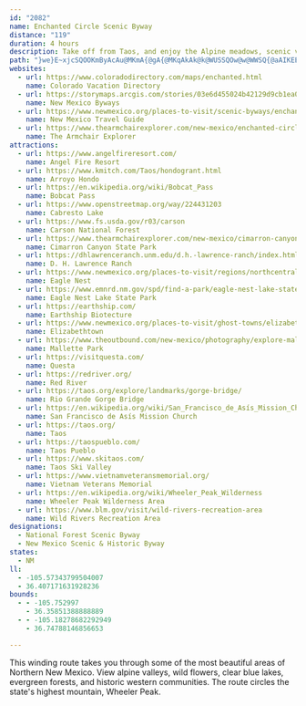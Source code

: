 ```yaml
---
id: "2082"
name: Enchanted Circle Scenic Byway
distance: "119"
duration: 4 hours
description: Take off from Taos, and enjoy the Alpine meadows, scenic vistas and breathtaking views of the northern New Mexico Mountains.
path: "}we}E~xjcSQOOKmByAcAu@MKmA{@gA{@MKqAkAk@k@WUSSQOw@w@WWSQ{@aAIKEEu@s@gAgAUSw@s@?AOMiDuCGG]Wk@]g@Sq@Ia@EC_@IWyBu@mBu@KCc@QkBg@kA_@eCs@sBm@yFeBuCeAyB{@wBq@WIsASm@Cm@?M???kBFs@@{@@e@CqAKeAUa@Iw@[gLgGyFqD{@k@{BgB??{AkAyAwAi@m@q@}@{[{d@cEkGgAuBIOoAkCuBcGoDcLGOa@oA??`@nAFNnDbLtBbGnAjCHNfAtBbEjGz[zd@p@|@h@l@xAvAvErDOh@B^N`@tEhJj@~ApBnJtA~EpAvEjAtF\\dBj@nCN|@LpBHr@@F`@`BJb@H^}ChAk@b@yD`BoClAmD|AgA`@e@RaBb@s@BYB}BBqEDaA@cA?qDDy@?wCFk@BK?}@Fu@F_CPcCXs@Js@JyA\\{@T}@R{DpAuCjAkCjAoBhAcElCGFgDnCkDhDcH|HoKfL_DnDuC|CkBrBm@n@kBpBiLjMeNdOqEdF{DjEWX_DjDy@~@QHMJQPa@b@[^[\\o@p@ORMJ_AdAmBvByA~AcAhAu@z@WXSZk@j@mAtA}BdCkApAUX_SnTuB`CqQtR_M~MmAtAm@n@qBbCaCbCeKhLuA|AuGnH{WrY_N~NuLtMaKzKcKbLcI~IoMtNaRnSgYv[iDhD{FjG}o@ds@aPfQmOjQeBbBqAvAmBxBcApA}@`Bg@dA]~@O`@Ul@gAzFa@|Bs@`D{@bCq@pAiBlBcBtAoAp@}Af@kBPuBF_a@Owb@a@gBC]?oDG}@Ac@??XJ\\Rl@Jl@Fp@?\\H|AJn@X~@b@zARt@Fj@??Gk@Su@c@{AY_AKo@I}A?]Gq@Km@Sm@K]?Yb@?|@@nDF\\?fBBvb@`@~`@NtBGjBQ|Ag@nAq@bBuAhBmBp@qAz@cCr@aD`@}BfA{FTm@Na@\\_Af@eA|@aBbAqAlByBpAwAdBcBlOkQ`PgQ|o@es@zFkGhDiDfYw[`RoSnMuNbI_JbKcL`K{KtLuM~M_OzWsYtGoHtA}AdKiL`CcCpBcCl@o@lAuA~L_NpQuRtBaC~RoTTYjAqA|BeClAuAj@k@TQLM\\]r@u@l@o@z@{@`@a@z@aAd@i@`AeAPSJTN\\L^L`@J\\Jb@Jn@Jh@Fb@D`@D^B`@Bj@Bb@Dv@@`A?x@?Z?D?d@@nA@vBDhIBnCBjH?\\BxC?dA@v@@hB@pC@vBBxE@bC@fB@p@?t@@xA?xA@dAA~A?|AArAA|@ExAG`BGpBIbBANGhA?BKxAKpAKvAOrAw@`Ii@hG}Eri@m@tHg@dGkBnSq@hI{@nJaBxQAJw@zIqD|a@[fD}A`Qg@~FkDv`@KhAYzCEb@}BhVm@~GgCp[]tD_@~D_A~JsD|[iNroA}Ph}Au@pGsGxm@kFrd@mBlQc@`Ge@rLErT@rL??AsLDsTd@sLb@aGlBmQjFsd@rGym@t@qG|Pi}AhNsoArD}[~@_K^_E\\uDfCq[l@_H|BiVDc@X{CJiAjDw`@f@_G|AaQZgDpD}a@v@{I@K`ByQz@oJp@iIjBoSf@eGl@uH|Esi@h@iGv@aINsAJwAJqAJyA?CFiA@OHcBFqBFaBDyA@}@@sA?}A@_BAeA?yAAyA?u@Aq@AgBAcCCyEAwBAqCAiBAw@?eACyC?]CkHCoCEiIAwBAoA?e@?E?[?y@AaA?Y?[?Y?]Ce@Ck@Gk@Gk@Ku@Sw@Qs@Qk@Uo@MWIQMJ_AdAmBvByA~AcAhAu@z@WXSZk@j@mAtA}BdCkApAUX_SnTuB`CqQtR_M~MmAtAm@n@qBbCaCbCeKhLuA|AuGnH{WrY_N~NuLtMaKzKcKbLcI~IoMtNaRnSgYv[iDhD{FjG}o@ds@aPfQmOjQeBbBqAvAmBxBcApA}@`Bg@dA]~@O`@Ul@gAzFa@|Bs@`D{@bCq@pAiBlBcBtAoAp@}Af@kBPuBF_a@Owb@a@gBC]?oDG}@Ac@?qCJ_BTwA`@aAh@{@h@}@x@mAjAaCjC}@x@m@d@i@^aAh@q@Zw@\\_ATiAXuBTaBDkJJ_DLwFj@iATeGhAcM|B{HvAgUdEiNhCgCd@aC\\yC^eDRsDF{AA}BA{BMmD]s@IaLoBaCe@{AYgF_AkGiAiBa@wBq@mBq@iD{AiBcA{B{AeCmBsAoA{AyAoFeFsAcAy@a@cBgAiB_Ak@Qe@OsBk@{EkA}F{AyAk@q@]}@o@k@g@y@_Ay@cAm@gAc@aAe@sAw@aCk@mAy@sAw@w@iA_AyA_A}Ag@y@Q}@GgAG{Li@eCGoBC_CBwBDaCRcD\\gC`@}GlAmHrAkAT_Dj@qJfBcJ|AkAP}BVaCRaBDsCDyCCoBCkAIgBUiAQwA]cAYkBo@sAo@uAw@sA{@oEoCo@a@siAwr@uHsEe@Y}BwAeEgCceAcp@_MuH{GoDmBg@_E{AmQcEiAYeQyDmZcH}LuC}Bi@wHeBkZcHsCo@qGyAym@iNmc@}JeFwAkC}@iCmAeIoEgBqAiCsB{HcHmLmKsDoDeByBeA}AsAcCkAmCw@aB_BsD]u@a@}@oFsLoBkEg@cAs@}A{@sBk@kAo@sAGO}@wBcBqD}AqDeEaJuCiGuBqEiAyBgCkFc@cAy@mBa@}@e@qAk@oAOYuA{Ci@iAc@{@yAcBi@k@_AcAQOg@c@eD}BeAe@uBu@kA[}@U??LeABSFg@LaADY@c@@_@AUE]K_@MYQYYYa@WqE_Cw@i@c@]_@g@_@u@Sw@Ow@Eq@Ak@@i@Do@JeAl@eFrAeLXaCXgBLe@Je@d@kBt@oC^yA`AwDb@aBNiAHcABsAEaASgBW}BIqAEqA@oAJsCRoE^_IVoFPaDTyEPwDDeCAgCEgEbAC|@CLAJEDINk@B[BYGEICG?GD?@??AF?HDLBHBL?PAXEHKDM@}@BcABC_D@eBDkAJeAd@mDXsBRaA`@iAx@iBb@gA^gAf@oBh@{BRoAReBHs@NoA^}BZiBZaCXaC\\}B\\_CRkBNeBLmANcAP{@Po@Vo@`@o@t@gAf@}@Zy@R{@^kBX_B`@wBXqA\\eAd@aAl@_Aj@o@d@c@t@e@z@_@vAc@hA]z@Wn@Yj@[d@_@b@m@\\i@JQn@mAj@aAl@u@b@c@n@e@pA{@zAcAnA{@p@k@p@u@l@cAd@eAn@wAp@cAdAiAlAkAdAqAdAaBtA}Bn@}@p@o@t@i@zAs@b@SvAu@r@e@p@s@j@}@f@aA^}@^gAZeA^aBZ{ARaAj@eCDULq@Lu@J}@P}Bb@{FPcCLqBD_A?{@Ew@IyASuBOkCEoAAuA@iBHwALeAP_A\\cB~@eEvAqGn@uCDSDMJk@No@N{@JcAFeADoAD{ABcADe@Fe@Nw@Rs@\\q@|@wAv@mAt@sAb@gATy@P}@L{@D_@@O@e@@i@AsA?A?O?KBm@Dm@Hc@Nm@d@qARs@Jm@Bs@?m@Go@Ms@Sm@Qa@Y]c@]k@_@yA{@eBcA{@q@}@}@qAsA{@}@a@g@Ye@[s@]}@e@qAUk@[g@]_@cAu@yA_Ac@_@c@g@e@s@k@sAo@{Ae@{@u@cAeB{ByD_F{AqBiAyAkB}B}@kA{@_Ay@w@aAq@y@a@_A[qA_@oAa@cAm@u@o@q@w@u@sA}@iBm@oAc@eA[eAQ_AKs@Is@CQG{@CwAB{AHwAfAcNN}BByAEaAOsA[yAi@kCy@oDk@mBw@qBcB_E{@eBg@y@g@i@uAoAkB}AsAkAo@y@a@s@_@_ASaAMkACgAD_BZkHJ_CJ{BLuARuAXeA\\}@j@mAf@kANm@Ly@DaAA{@Es@Os@So@Ug@Ye@[_@]Ye@YaAc@_CeAu@c@m@g@a@g@Ye@Wk@W{@{@sDc@kBQ_AG_AAs@JeBTaD@sAE_AOw@Uq@]s@[q@Qq@K{@EwACw@Iu@Oq@Wm@[k@y@kAGIk@{@g@{@i@kAk@yAOi@Ka@_@}ASoAOyAWcCOcAQw@YiAk@qBqAcEeAkDm@oBAEW_AS_AUaBMcBE}AGyBK{AQcAUy@c@gAy@gBc@oAa@wAWmAMcAKcAGgAAkABmAJaCLqCFoBA{AGcAMeAa@eCm@gDS}AQoBSgDk@oNYcHC_A?O?{@Du@Fw@L_At@sETkBL_BNqCJiANiAd@iDJiADkA?s@CqAIeAK{@QkAUcAYcA_@aAa@}@k@gAYk@[i@y@}A]u@Oo@Ic@Eg@Am@Bu@Dy@FuAHqB?q@Em@Ki@Sk@Ug@U_@]k@[k@O]IWIa@Gc@Ai@Ak@?gB@uAAcAGw@Go@Ki@Oi@Sg@w@_BYy@Sw@QiA_@aCQmA]cBWiA[aAWcASeAMoAG_AAi@Da@Fa@Nc@jA_CxBcEtBeEfAwBbDqGtBcEvBcE??`@y@^s@DKj@iAvBcEtBeEFMbFyJxBkEHSBEFS\\uAX{AJ{@`@qGTgB`@}BxBwEh@iA|FcIv@eAp@{@\\_@r@e@b@]p@[`A[zASlPcBz@Od@Ob@WV[R_@Ja@Fg@@a@Ae@Ic@Kc@Qe@W_@}A}AYUU[MYKg@c@_EGi@Mo@a@qAa@e@oDkEU_@Q[Oi@Kk@I{@o@kKIo@Mq@Mm@Qc@c@sAWi@_@c@iJeKYa@Ye@Wg@Om@Qs@o@yCUaAkAuCgAsCWu@Qy@Ao@@q@Fk@PmANsADk@?c@Eo@Kq@o@sBm@iBOaAGcAM{BEw@Ii@O_@eAmDUaAIeAIaACsX@y@B}@LeAPgAXw@|@sB^}@Vm@Ro@T{@P{@RyAFmAFsCFcBJkARgB`AiH^oDFaEIwCK}De@gQW_JMwE@{@?u@BgAL{AVgBZoAZgAj@qAn@kAv@gAFG@CnAuA`@_@hEiENO??d@c@`AgAxIwIf@[h@Yj@Sj@Mj@If@Ah@@vDRx@C~@QrBs@|@S~@C`@DnIxAl@F^?ZC`ASvAe@~@M|@?lDf@vANzA?|Fy@|B[rDKhEZnDx@xA`An@h@~BtDn@h@n@Rx@?l@Ql@e@Va@Ng@RkApByO^qCPaAd@_Bf@cAl@u@j@i@l@c@t@]`AUfAK|GOjJ[pBKhJsA~@Yt@]jAs@~@}@v@oAnCgFj@kAb@qA^gB\\oCd@_FbCqXXoC\\wB`@{A\\cBVcBHmBHqBGwGBqAJaBR}BFeBEkEDmAJyAXsAf@{A`@sAXiBVgCX{B`@kBj@qBh@mAl@mA`BgCnAeBtAeC`JyPh@mAj@uAb@_Bf@wBrA_I~@yE`@wC`@_Eh@sFj@cF`@cDl@yCx@uDl@gCtAuE`CiHtAcEz@qB~@}An@_ApA}A`CiBvCcBfE{BxF}CzBiAzAm@`Be@tBc@~De@hFq@pLwA`LuAhI_AdKoAtBSfBKpFMtTOfJEnBBbCHvFf@pOxBnMfBbNlBvBNvDPlDR??hLl@|Lr@nETlB?vBQhB]rAc@xAk@pAs@rAcAnAoAlA_BnA{BbBmDzBiEnAcCzCcGnAsBx@iAt@u@`BsA`BkAnUaPvBkAfBm@bBa@|BWdGa@tBUnCi@rPwDlW}FbVsFxPyDlMwCtG{AjB[fBWpAKjBKbC?nD?fF?fEAtM@vGAhBDrBHjKz@~VxBhIx@ra@hDhJz@tCRnEZf@AIy@Go@eA}KAKYiDAGe@_FCUAMSaCIiAEc@MwBCiA?o@HaCVsBh@gCX}@??Y|@i@fCWrBI`C?n@BhALvBDb@HhAR`C@LBTd@~E@FXhD@JdA|KFn@Hx@T`CXvCDRj@`DdAlENd@`@jAHT@Dj@vAZv@`AfBDHt@pAnBtCdKlOfBnBrAnAx@p@rA|@fBbAdAb@z@^bCr@hB^fBR`CLrB?pBIlCWzBg@rBm@tVkItViI|Bo@dBWtBOdDInCNdBPx`@hD~d@~D~z@nHvE^??hUnB~BJbBAvBI|BW`Ci@~Bq@|BgAlBiAbBoAfC}BnE_ErAiAtAcAfB{@bBu@bA]hAYbAWxB]fAMfGKjXBdR?`SBdh@@nMCbI?~L?lODvCAnN?jG?dGFfFNjDVxC^|Dz@|Bn@fBb@bDnAdCjAfEzBhCnB|CbC`E|DnGhHbErEnBvBvEfFnJnKvZd]`@fDAjAKz@W~@qK`PEHSj@\\TWfA??VgA]URk@DIpKaPV_AJ{@@kAa@gDlGdHhBtB|NdPjM`NtNlPTT~GjHxAzAtBpCzAzCv@tBd@hBh@fDJ~AN`CjBdZbAtSx@bMJ~AHnAJtBHbBFx@^hGNpAd@pBv@tBR^XXr@b@r@r@n@jAXv@H\\BX?PCLIPIJGFC@SDMAOCMIKKGMQc@QSOKy@e@{@_Ai@a@YGYBWNQXM^a@nAWd@[Rm@Fc@BK@KBIHGLCHCNANBP@JDLFJFFDBDBF@F@F?HANENKNO^]VGX@\\JTPNb@Hh@I`B]`DAl@Jh@RZVH\\BjDg@^I\\BZLTPZj@pBhF\\z@VV`@Xj@\\PTHTDt@U`B[fB]vA_@bA_ArB_@l@MZIZ?XD`@NTVLx@Xr@VRD`@?TEhAkAZKX?VDRPNVF\\Bp@ElCDzAVnCNb@JRVN^F`@MnAiB^WVKVC\\BTNZV`@`BlA|ET^\\RRDV?rAMl@Fd@Lf@^PXPZZp@x@fBNNNL`@HR@R?NCRGb@Yb@_@j@g@VMVIXAZDRJDDFDLPP^H\\DZ?`@Cj@m@fEIn@Cj@Bf@D`@F\\Lh@Nv@Jx@HvBN`D?l@Cj@Gf@M^O^SXa@l@gA`AYPWJ}@Rw@F}@Cw@Ow@[mCsAo@Qi@Ea@@_@PQTMPEXBXFVNP\\Tz@\\fDpAjBt@z@T|@JlADjA?pEK|@B|@J~Ch@~@^rElBhA^bAC~BAfCRxCn@pABdBm@jDiB~@_@lAGzAV|A|@n@h@bFfEtF`FtFdF~DpEvDjEjAdCl@t@nA\\tAJtE~@~DpA`B@TALCXCbAQv@O^ETCPANAP?P@RDTDVH\\LVNVPVRNNLLJJLN@@`AtAlD|E`@h@PTNRPPHFPLZRXLXJ^J\\H`@Hh@HlANpAP`ANh@Hh@Jj@LZJXHVL\\PTLRPRNVRhA`A|@|@x@r@v@v@n@j@|@|@r@p@VVXVTRRNb@Xb@ZpKzGh@\\f@\\NLNLPPPTNRNTLTJXHRFTFVFVDVBXBRD\\@TD^Fz@FdADj@D\\BRBPHj@Jf@Jf@Nf@L`@Pb@P`@JTNTLRZb@tApB|@pAhBdCVVVR\\PXHZF`@FhC\\r@JTDr@Xh@b@d@h@^x@Vj@Xn@`BzDjFlL`DlH`@dATjAHhA?jAI~@q@rEg@rDQdBK|AB~GF`Af@nFn@rFNtBD|BEnAQjAa@fBm@bByAbCeAzBc@dBWbCKhCLdD^fDbAxHJx@H~@@x@Cx@Gb@Qn@U~@CXC`@Br@Bl@HdAEbCO`AQv@_@nA{@xA{ChCiAvAeC`Ek@tB[fA@pCz@`CtAtDb@lA@~BIpAI`@Ir@Y`A}@`EYrDBhBb@lBfBjEp@pANZfAbCv@dBX~AHjBIhB]zJ@z@LhAZjA\\x@^l@t@`AhApAt@x@b@r@Tl@Pl@Jr@?v@M~AWdCAZAl@Dl@@PLh@Zr@hAfBh@`AHL`@vAd@xCF^XvA`@tAZz@r@dBZ`AF^PpAFxB[rCc@jDPfBtAdEDhBu@bB_@tB`@tCf@pB~@vBjC|CxElEXnCT|A|AhE@|B?Nq@lDYvAW`C?jA@pEE`ASvAWjBA|@Dj@Pj@X`@h@T`ALj@P`@T^d@f@|@z@tBV`AJv@Bp@?x@e@dEItAAfABv@Nz@z@vCDb@Bf@G`@Kb@g@v@sAdBc@x@]~@e@rBQfBAhADz@Nx@Vx@Z`APt@Fx@DpIBjO@vAAxFsAvDu@fB]|AoBvIiBpDSf@Q`@K^I^Kl@K`AOrAKp@Mf@Mb@Yv@Oj@Kj@Kt@Cj@An@?|@@P@hABd@Ff@FZJ^HTHPJTPVnAlBj@zA?hEAnAOpIDdBl@fB@zBMrAUrA]hA_@z@g@z@w@z@k@r@_@t@W`AKbA?p@PdCBfAKnDMtAOt@Wr@g@z@iF|Go@hAWx@QhAk@hF}@bIWvBq@lFQr@[z@_BlCi@bAi@vA]rAk@hCc@fBc@xBK~@ClA@vAHlBJjCAb@Ij@Ul@_@h@uAxA{@~@oAhAeAr@wFjCcAb@g@T{B`AgAn@e@j@]l@Y`AOvAOfBMrCEdBFfARdAXz@p@bAf@l@f@r@\\x@Pv@Fx@?x@Ix@WjAaAfFe@xBy@vBoA`BcArCOx@CRE^UvCMfCu@tJEhA?n@Dp@\\pBPbABv@Cb@Id@I\\Ob@_@bAY`ASr@K\\_@`BQbAS~AKxAG~AA~B?lMDvBPdBTrARv@b@r@dAhAb@p@VbAD`AIv@]zCCz@?r@Ht@R|@hC~HTdAJfALvAB|@?|@KlFCvAB`An@fINjADXPv@vB~G^r@`Av@bAz@b@h@|@r@jAp@b@h@f@v@n@hAVt@P|@Dp@Bp@BfAFz@Hp@Pv@`BdFJh@D\\@J?d@Cd@It@K`AK|@Cn@?l@DlATnCDfAEtDInAc@pAu@rAo@r@CB_CdCsAnAuC~BeBfBkAbAe@XmAr@cBp@u@Ri@LuDr@e@La@Xo@bAi@n@q@l@aBlA{@~@eA~Am@`@{@Vq@XeA~@e@h@oC|CuC~Cc@f@{BzBqBfBwA~@aBfAs@p@s@|@kA~AwAnBy@jAw@r@y@`@cAR{Eh@y@V_Bb@w@^eA`@mBx@mBz@eCvAiDfCq@b@QLeC|@aBj@e@JeAh@{Br@{@`@gA\\_Bd@aBv@GB}Bx@C@a@LSHeCv@qA`@aB\\uCv@aAh@[XuA`AIF{@n@k@`@kAz@Yl@O\\Sb@KTEFCH]|@]x@]v@Yx@Gf@AP"
websites:
  - url: https://www.coloradodirectory.com/maps/enchanted.html
    name: Colorado Vacation Directory
  - url: https://storymaps.arcgis.com/stories/03e6d455024b42129d9cb1ea087211b0#ref-n-vgeebm
    name: New Mexico Byways
  - url: https://www.newmexico.org/places-to-visit/scenic-byways/enchanted-circle/
    name: New Mexico Travel Guide
  - url: https://www.thearmchairexplorer.com/new-mexico/enchanted-circle-scenic-byway.php
    name: The Armchair Explorer
attractions:
  - url: https://www.angelfireresort.com/
    name: Angel Fire Resort
  - url: https://www.kmitch.com/Taos/hondogrant.html
    name: Arroyo Hondo
  - url: https://en.wikipedia.org/wiki/Bobcat_Pass
    name: Bobcat Pass
  - url: https://www.openstreetmap.org/way/224431203
    name: Cabresto Lake
  - url: https://www.fs.usda.gov/r03/carson
    name: Carson National Forest
  - url: https://www.thearmchairexplorer.com/new-mexico/cimarron-canyon-state-park.php
    name: Cimarron Canyon State Park
  - url: https://dhlawrenceranch.unm.edu/d.h.-lawrence-ranch/index.html
    name: D. H. Lawrence Ranch
  - url: https://www.newmexico.org/places-to-visit/regions/northcentral/eagle-nest/
    name: Eagle Nest
  - url: https://www.emnrd.nm.gov/spd/find-a-park/eagle-nest-lake-state-park/
    name: Eagle Nest Lake State Park
  - url: https://earthship.com/
    name: Earthship Biotecture
  - url: https://www.newmexico.org/places-to-visit/ghost-towns/elizabethtown/
    name: Elizabethtown
  - url: https://www.theoutbound.com/new-mexico/photography/explore-mallette-park-canyon
    name: Mallette Park
  - url: https://visitquesta.com/
    name: Questa
  - url: https://redriver.org/
    name: Red River
  - url: https://taos.org/explore/landmarks/gorge-bridge/
    name: Rio Grande Gorge Bridge
  - url: https://en.wikipedia.org/wiki/San_Francisco_de_Asís_Mission_Church
    name: San Francisco de Asís Mission Church
  - url: https://taos.org/
    name: Taos
  - url: https://taospueblo.com/
    name: Taos Pueblo
  - url: https://www.skitaos.com/
    name: Taos Ski Valley
  - url: https://www.vietnamveteransmemorial.org/
    name: Vietnam Veterans Memorial
  - url: https://en.wikipedia.org/wiki/Wheeler_Peak_Wilderness
    name: Wheeler Peak Wilderness Area
  - url: https://www.blm.gov/visit/wild-rivers-recreation-area
    name: Wild Rivers Recreation Area
designations:
  - National Forest Scenic Byway
  - New Mexico Scenic & Historic Byway
states:
  - NM
ll:
  - -105.57343799504007
  - 36.407171631928236
bounds:
  - - -105.752997
    - 36.35851388888889
  - - -105.18278682292949
    - 36.74788146856653

---
```


This winding route takes you through some of the most beautiful areas of Northern New Mexico. View alpine valleys, wild flowers, clear blue lakes, evergreen forests, and historic western communities. The route circles the state's highest mountain, Wheeler Peak.
